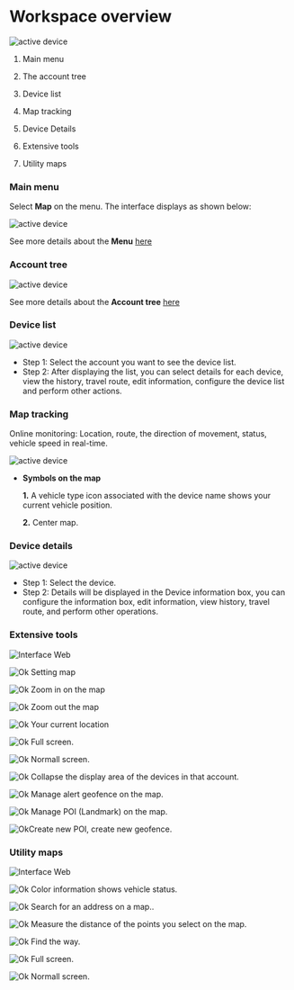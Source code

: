 # Workspace overview 

<span style="display:block;text-align:left">![active device ](/docs/assets/images/web-english/map/workspace-overview.png)

1. Main menu

2. The account tree

3. Device list

4. Map tracking

5. Device Details

6. Extensive tools

7. Utility maps

### Main menu

Select **Map** on the menu. The interface displays as shown below:

<span style="display:block;text-align:left">![active device ](/docs/assets/images/web-english/map/map-interface.png)

See more details about the **Menu** [here](modules/get-started/#menu)

### Account tree

<span style="display:block;text-align:left">![active device ](/docs/assets/images/web-english/map/account-tree.png)

See more details about the **Account tree** [here](/modules/web-interface/users/account-tree/#account-tree) <div id="account-tree">

### Device list

<span style="display:block;text-align:left">![active device ](/docs/assets/images/web-english/map/list-device.png)

- Step 1: Select the account you want to see the device list.
- Step 2: After displaying the list, you can select details for each device, view the history, travel route, edit information, configure the device list and perform other actions.

### Map tracking
Online monitoring: Location, route, the direction of movement, status, vehicle speed in real-time.

<span style="display:block;text-align:left">![active device ](/docs/assets/images/web-english/map/map.png)


* **Symbols on the map**

    **1.** A vehicle type icon associated with the device name shows your current vehicle position.

    **2.** Center map.

### Device details

<span style="display:block;text-align:left">![active device ](/docs/assets/images/web-english/map/device-details.png)

- Step 1: Select the device.
- Step 2: Details will be displayed in the Device information box, you can configure the information box, edit information, view history, travel route, and perform other operations.

### Extensive tools

<span style="display:block;text-align:left">![Interface Web](/docs/assets/images/web-interface/map/map-tool.png)

<span class="icon-left ">![Ok](/docs/assets/images/web-interface/icon/SVG/icons8-gear.svg) Setting map

<span class="icon-left svg-filter-info">![Ok](/docs/assets/images/web-interface/icon/SVG/plus-circle.svg) Zoom in on the map

 <span class="icon-left svg-filter-info">![Ok](/docs/assets/images/web-interface/icon/SVG/minus-circle.svg) Zoom out the map

 <span class="icon-left svg-filter-info">![Ok](/docs/assets/images/web-interface/icon/SVG/location.svg) Your current location

 <span class="icon-left svg-filter-info">![Ok](/docs/assets/images/web-interface/icon/SVG/full-screen.svg) Full screen.

 <span class="icon-left svg-filter-info">![Ok](/docs/assets/images/web-interface/icon/SVG/normal-screen.svg) Normall screen.

<span class="icon-left svg-filter-info">![Ok](/docs/assets/images/web-interface/icon/SVG/direction-arrow-fit.svg) Collapse the display area of the devices in that account.

<span class="icon-left svg-filter-info">![Ok](/docs/assets/images/web-interface/icon/SVG/pentagon.svg) Manage alert geofence on the map.

<span class="icon-left svg-filter-info">![Ok](/docs/assets/images/web-interface/icon/SVG/map-marked.svg) Manage POI (Landmark) on the map.

<span class="icon-left svg-filter-info">![Ok](/docs/assets/images/web-interface/icon/SVG/plus-square.svg)Create new POI, create new geofence. 
 
 ### Utility maps

<span style="display:block;text-align:left">![Interface Web](/docs/assets/images//web-english/map/utilities.png)

<span class="icon-left svg-filter-info">![Ok](/docs/assets/images/web-interface/icon/SVG/info-circle.svg) Color information shows vehicle status.

<span class="icon-left svg-filter-serch">![Ok](/docs/assets/images/web-interface/icon/SVG/search.svg)  Search for an address on a map..

<span class="icon-left svg-filter-serch">![Ok](/docs/assets/images/web-interface/icon/SVG/ruler.svg)  Measure the distance of the points you select on the map.

<span class="icon-left svg-filter-serch">![Ok](/docs/assets/images/web-interface/icon/SVG/directions.svg)  Find the way.

<span class="icon-left svg-filter-info">![Ok](/docs/assets/images/web-interface/icon/SVG/full-screen.svg) Full screen.

<span class="icon-left svg-filter-info">![Ok](/docs/assets/images/web-interface/icon/SVG/normal-screen.svg) Normall screen.








